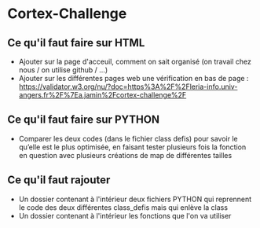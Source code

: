 # Cortex-Challenge

## Ce qu'il faut faire sur HTML

- Ajouter sur la page d'acceuil, comment on sait organisé (on travail chez nous / on utilise github / ...)
- Ajouter sur les différentes pages web une vérification en bas de page : https://validator.w3.org/nu/?doc=https%3A%2F%2Fleria-info.univ-angers.fr%2F%7Ea.jamin%2Fcortex-challenge%2F



## Ce qu'il faut faire sur PYTHON

- Comparer les deux codes (dans le fichier class defis) pour savoir le qu’elle est le plus optimisée, en faisant tester plusieurs fois la fonction en question avec plusieurs créations de map de différentes tailles



## Ce qu'il faut rajouter

- Un dossier contenant à l'intérieur deux fichiers PYTHON qui reprennent le code des deux différentes class_defis mais qui enlève la class
- Un dossier contenant à l'intérieur les fonctions que l'on va utiliser

